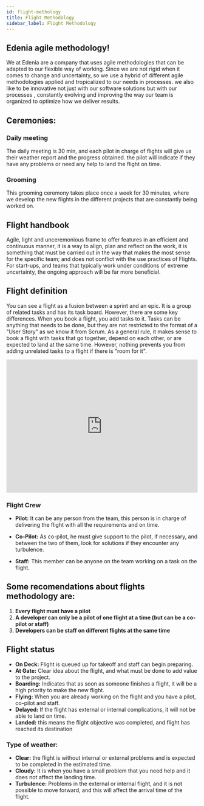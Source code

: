 ```yaml
---
id: flight-methology
title: Flight Methodology
sidebar_label: Flight Methodology
---
```


## Edenia agile methodology!


We at Edenia are a company that uses agile methodologies that can be adapted to our flexible way of working.
Since we are not rigid when it comes to change and uncertainty, so we use a hybrid of different agile methodologies applied and tropicalized to our needs in processes.
we also like to be innovative not just with our software solutions but with our processes , constantly evolving and improving the way our team is organized to optimize how we deliver results.

## Ceremonies:

### Daily meeting 

The daily meeting is 30 min, and each pilot in charge of flights will give us their weather report and the progress obtained.
the pilot will indicate if they have any problems or need any help to land the flight on time.

### Grooming

This grooming ceremony takes place once a week for 30 minutes, where we develop the new flights in the different projects that are constantly being worked on.

## Flight handbook

Agile, light and unceremonious frame
to offer features in an efficient and continuous manner,
it is a way to align, plan and reflect on the work, it is something that must be carried out in the way that makes the most sense for the specific team; and does not conflict with the use practices of Flights.
For start-ups, and teams that typically work under conditions of extreme uncertainty, the ongoing approach will be far more beneficial.

## Flight definition 

You can see a flight as a fusion between a sprint and an epic.
It is a group of related tasks and has its task board.
However, there are some key differences.
When you book a flight, you add tasks to it.
Tasks can be anything that needs to be done, but they are not restricted to the format of a "User Story" as we know it from Scrum.
As a general rule, it makes sense to book a flight with tasks that go together, depend on each other, or are expected to land at the same time.
However, nothing prevents you from adding unrelated tasks to a flight if there is "room for it".

<iframe width="100%" height="350" src="https://www.youtube.com/embed/pCShsesxRZA" title="YouTube video player" frameborder="0" allow="accelerometer; autoplay; clipboard-write; encrypted-media; gyroscope; picture-in-picture" allowfullscreen></iframe>

### Flight Crew

- **Pilot:** It can be any person from the team, this person is in charge of delivering the flight with all the requirements and on time.

- **Co-Pilot:** As co-pilot, he must give support to the pilot, if necessary, and between the two of them, look for solutions if they encounter any turbulence.

- **Staff:** This member can be anyone on the team working on a task on the flight.

## Some recomendations about flights methodology are:

1. **Every flight must have a pilot**
2. **A developer can only be a pilot of one flight at a time (but can be a co-pilot or staff)**
3. **Developers can be staff on different flights at the same time**

## Flight status 

- **On Deck:** Flight is queued up for takeoff and staff can begin preparing.
- **At Gate:** Clear idea about the flight, and what must be done to add value to the project.
- **Boarding:** Indicates that as soon as someone finishes a flight, it will be a high priority to make the new flight.
- **Flying:** When you are already working on the flight and you have a pilot, co-pilot and staff.
- **Delayed:** If the flight has external or internal complications, it will not be able to land on time.
- **Landed:** this means the flight objective was completed, and flight has reached its destination

### Type of weather:

- **Clear:** the flight is without internal or external problems and is expected to be completed in the estimated time.
- **Cloudy:** It is when you have a small problem that you need help and it does not affect the landing time.
- **Turbulence:** Problems in the external or internal flight, and it is not possible to move forward, and this will affect the arrival time of the flight.
